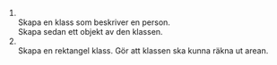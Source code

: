 1. \
    Skapa en klass som beskriver en person.\
    Skapa sedan ett objekt av den klassen.
2. \
    Skapa en rektangel klass.
    Gör att klassen ska kunna räkna ut arean.
